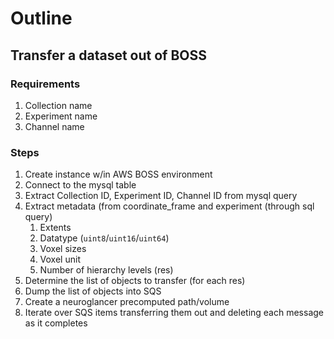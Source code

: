 # Outline

## Transfer a dataset out of BOSS

### Requirements

1. Collection name
1. Experiment name
1. Channel name

### Steps

1. Create instance w/in AWS BOSS environment
1. Connect to the mysql table
1. Extract Collection ID, Experiment ID, Channel ID from mysql query
1. Extract metadata (from coordinate_frame and experiment (through sql query)
   1. Extents
   1. Datatype (`uint8`/`uint16`/`uint64`)
   1. Voxel sizes
   1. Voxel unit
   1. Number of hierarchy levels (res)
1. Determine the list of objects to transfer (for each res)
1. Dump the list of objects into SQS
1. Create a neuroglancer precomputed path/volume
1. Iterate over SQS items transferring them out and deleting each message as it completes

